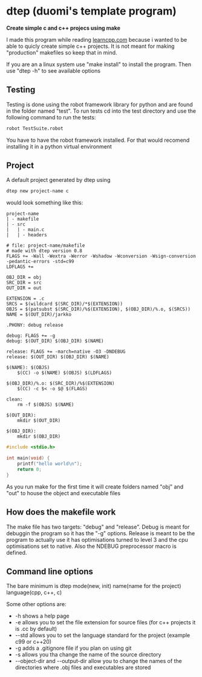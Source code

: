 # dtep (duomi's template program)
**Create simple c and c++ projecs using make**

I made this program while reading [learncpp.com](https://learncpp.com) because i wanted to 
be able to quicly create simple c++ projects. It is not meant for 
making "production" makefiles so keep that in mind.

If you are an a linux system use "make install" to install the program.
Then use "dtep -h" to see available options

## Testing
Testing is done using the robot framework library for python
and are found in the folder named "test".
To run tests cd into the test directory and use the following
command to run the tests:
``` sh
robot TestSuite.robot
```

You have to have the robot framework installed.
For that would recomend installing it in a python virtual environment

## Project
A default project generated by dtep using
``` sh
dtep new project-name c
```
would look something like this:

```
project-name
| - makefile
| - src
|   | - main.c
|   | - headers
```
``` make
# file: project-name/makefile
# made with dtep version 0.8
FLAGS += -Wall -Wextra -Werror -Wshadow -Wconversion -Wsign-conversion -pedantic-errors -std=c99
LDFLAGS +=

OBJ_DIR = obj
SRC_DIR = src
OUT_DIR = out

EXTENSION = .c
SRCS = $(wildcard $(SRC_DIR)/*$(EXTENSION))
OBJS = $(patsubst $(SRC_DIR)/%$(EXTENSION), $(OBJ_DIR)/%.o, $(SRCS))
NAME = $(OUT_DIR)/jarkko

.PHONY: debug release

debug: FLAGS += -g
debug: $(OUT_DIR) $(OBJ_DIR) $(NAME)

release: FLAGS += -march=native -O3 -DNDEBUG
release: $(OUT_DIR) $(OBJ_DIR) $(NAME)

$(NAME): $(OBJS)
    $(CC) -o $(NAME) $(OBJS) $(LDFLAGS)

$(OBJ_DIR)/%.o: $(SRC_DIR)/%$(EXTENSION)
    $(CC) -c $< -o $@ $(FLAGS)

clean:
    rm -f $(OBJS) $(NAME)

$(OUT_DIR):
    mkdir $(OUT_DIR)

$(OBJ_DIR):
    mkdir $(OBJ_DIR)
```
```c
#include <stdio.h>

int main(void) {
    printf("hello world\n");
    return 0;
}
```
As you run make for the first time it will create folders named
"obj" and "out" to house the object and executable files

## How does the makefile work
The make file has two targets: "debug" and "release".
Debug is meant for debuggin the program so it has the "-g" options.
Release is meant to be the program to actually use it has optimisations
turned to level 3 and the cpu optimisations set to native. Also the NDEBUG
preprocessor macro is defined.

## Command line options
The bare minimum is dtep mode(new, init) name(name for the project) language(cpp, c++, c)

Some other options are:
* -h shows a help page
* -e allows you to set the file extension for source files (for c++ projects it is .cc by default)
* --std allows you to set the language standard for the project (example c99 or c++20)
* -g adds a .gitignore file if you plan on using git
* -s allows you tha change the name of the source directory
* --object-dir and --output-dir allow you to change the names of the directories where .obj files and executables are stored
